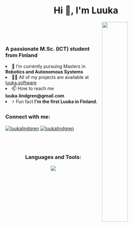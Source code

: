 <h1 align="center">Hi 👋, I'm Luuka</h1>
<img align="right" src="https://workchronicles.com/wp-content/uploads/2023/03/glimpse-of-the-future-01-2.png"  width="40%" />
<br/>
<br/>
<br/>


<h3 align="left">A passionate M.Sc. (ICT) student from Finland</h3>
<li align="left"> 🌱 I’m currently pursuing Masters in <b>Robotics and Autonomous Systems</b> </li>
<li align="left"> 👨‍💻 All of my projects are available at <a href="https://www.luuka.software" target="_blank">luuka.software</a> </li>
<li align="left"> 📫 How to reach me <b>luuka.lindgren@gmail.com</b> </li>
<li align="left"> ⚡ Fun fact <b>I'm the first Luuka in Finland.</b> </li>



<h3 align="left">Connect with me:</h3>
<p align="left">
<a href="https://linkedin.com/in/luukalindgren" target="_blank"><img align="center" src="https://skillicons.dev/icons?i=linkedin" alt="luukalindgren" /></a>
<a href="https://instagram.com/luukalindgren" target="_blank"><img align="center" src="https://skillicons.dev/icons?i=instagram" alt="luukalindgren"  /></a>
</p>


<br/>
<br/>
<h3 align="center">Languages and Tools:</h3>
 <p align="center">
  <a href="https://skillicons.dev">
    <img src="https://skillicons.dev/icons?i=js,react,py,html,css,java,git,vscode,vite,azure,bash,figma,supabase,mongodb,nextjs,nodejs,ps,postman,wordpress,webflow&perline=10" />
  </a>
</p>

